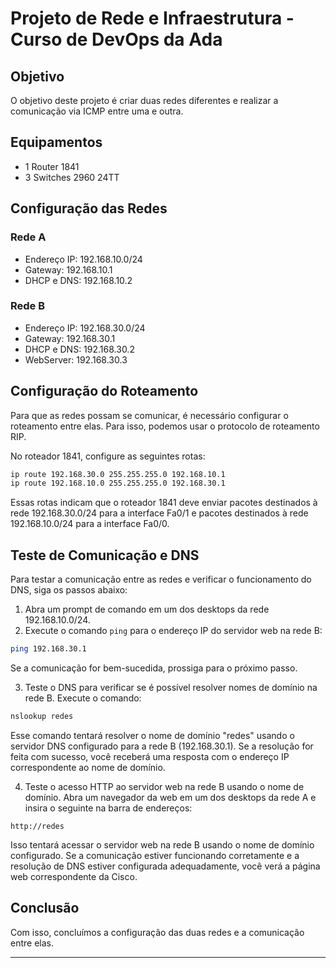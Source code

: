 
# Projeto de Rede e Infraestrutura - Curso de DevOps da Ada

## Objetivo

O objetivo deste projeto é criar duas redes diferentes e realizar a comunicação via ICMP entre uma e outra.

## Equipamentos

- 1 Router 1841
- 3 Switches 2960 24TT

## Configuração das Redes

### Rede A

- Endereço IP: 192.168.10.0/24
- Gateway: 192.168.10.1
- DHCP e DNS: 192.168.10.2

### Rede B

- Endereço IP: 192.168.30.0/24
- Gateway: 192.168.30.1
- DHCP e DNS: 192.168.30.2
- WebServer: 192.168.30.3

## Configuração do Roteamento

Para que as redes possam se comunicar, é necessário configurar o roteamento entre elas. Para isso, podemos usar o protocolo de roteamento RIP.

No roteador 1841, configure as seguintes rotas:

```bash
ip route 192.168.30.0 255.255.255.0 192.168.10.1
ip route 192.168.10.0 255.255.255.0 192.168.30.1
```

Essas rotas indicam que o roteador 1841 deve enviar pacotes destinados à rede 192.168.30.0/24 para a interface Fa0/1 e pacotes destinados à rede 192.168.10.0/24 para a interface Fa0/0.

## Teste de Comunicação e DNS

Para testar a comunicação entre as redes e verificar o funcionamento do DNS, siga os passos abaixo:

1. Abra um prompt de comando em um dos desktops da rede 192.168.10.0/24.
2. Execute o comando `ping` para o endereço IP do servidor web na rede B:

```bash
ping 192.168.30.1
```

Se a comunicação for bem-sucedida, prossiga para o próximo passo.

3. Teste o DNS para verificar se é possível resolver nomes de domínio na rede B. Execute o comando:

```bash
nslookup redes
```

Esse comando tentará resolver o nome de domínio "redes" usando o servidor DNS configurado para a rede B (192.168.30.1). Se a resolução for feita com sucesso, você receberá uma resposta com o endereço IP correspondente ao nome de domínio.

4. Teste o acesso HTTP ao servidor web na rede B usando o nome de domínio. Abra um navegador da web em um dos desktops da rede A e insira o seguinte na barra de endereços:

```
http://redes
```

Isso tentará acessar o servidor web na rede B usando o nome de domínio configurado. Se a comunicação estiver funcionando corretamente e a resolução de DNS estiver configurada adequadamente, você verá a página web correspondente da Cisco.

## Conclusão

Com isso, concluímos a configuração das duas redes e a comunicação entre elas.

---
